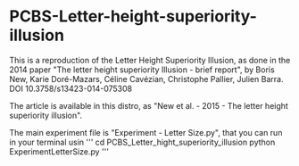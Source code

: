 # PCBS-Letter-height-superiority-illusion
This is a reproduction of the Letter Height Superiority Illusion, as done in the 2014 paper "The letter height superiority Illusion - brief report", by Boris New, Karie Doré-Mazars, Céline Cavézian, Christophe Pallier, Julien Barra.
DOI 10.3758/s13423-014-075308

The article is available in this distro, as "New et al. - 2015 - The letter height superiority illusion".

The main experiment file is "Experiment - Letter Size.py", that you can run in your terminal usin
'''
cd PCBS_Letter_hight_superiority_illusion
python ExperimentLetterSize.py
'''
